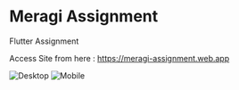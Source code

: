 # Meragi Assignment

Flutter Assignment

Access Site from here : https://meragi-assignment.web.app

![Desktop](https://github.com/user-attachments/assets/bf864b73-d421-41de-9923-e593310e6436)
![Mobile](https://github.com/user-attachments/assets/53523d7c-1029-455e-9c40-13a0654b9a23)

